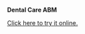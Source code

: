 **Dental Care ABM**

[Click here to try it online.](http://netlogoweb.org/web?https://raw.githubusercontent.com/fardadhp/abm_dental_care/master/dental_v0.nlogo)
